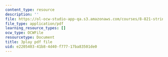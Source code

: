 ```yaml
---
content_type: resource
description: ''
file: https://ol-ocw-studio-app-qa.s3.amazonaws.com/courses/8-821-string-theory-and-holographic-duality-fall-2014/e220540341b84d40f77717ba83501de0_14_8tzAd1rA.pdf
file_type: application/pdf
learning_resource_types: []
ocw_type: OCWFile
resourcetype: Document
title: 3play pdf file
uid: e2205403-41b8-4d40-f777-17ba83501de0
---
```

